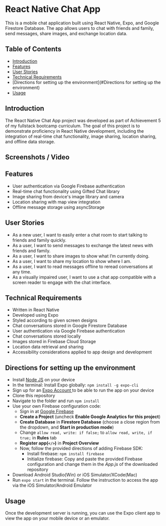 # React Native Chat App

This is a mobile chat application built using React Native, Expo, and Google Firestore Database. The app allows users to chat with friends and family, send messages, share images, and exchange location data.

## Table of Contents

- [Introduction](#introduction)
- [Features](#features)
- [User Stories](#user-stories)
- [Technical Requirements](#technical-requirements)
- [Directions for setting up the environment](#Directions for setting up the environment)
- [Usage](#usage)

## Introduction

The React Native Chat App project was developed as part of Achievement 5 of my fullstack bootcamp curriculum. The goal of this project is to demonstrate proficiency in React Native development, including the integration of real-time chat functionality, image sharing, location sharing, and offline data storage.

## Screenshots / Video



## Features

- User authentication via Google Firebase authentication
- Real-time chat functionality using Gifted Chat library
- Image sharing from device's image library and camera
- Location sharing with map view integration
- Offline message storage using asyncStorage

## User Stories

- As a new user, I want to easily enter a chat room to start talking to friends and family quickly.
- As a user, I want to send messages to exchange the latest news with friends and family.
- As a user, I want to share images to show what I’m currently doing.
- As a user, I want to share my location to show where I am.
- As a user, I want to read messages offline to reread conversations at any time.
- As a visually impaired user, I want to use a chat app compatible with a screen reader to engage with the chat interface.

## Technical Requirements

- Written in React Native
- Developed using Expo
- Styled according to given screen designs
- Chat conversations stored in Google Firestore Database
- User authentication via Google Firebase authentication
- Chat conversations stored locally
- Images stored in Firebase Cloud Storage
- Location data retrieval and sharing
- Accessibility considerations applied to app design and development

## Directions for setting up the environment

- Install <a href="https://nodejs.org/en/learn/getting-started/how-to-install-nodejs">Node JS</a> on your device
- In the terminal: Install Expo globally: `npm install -g expo-cli`
- Sign up for an <a href="https://expo.dev/">Expo Account </a> to be able to run the app on your device
- Clone this repository
- Navigate to the folder and run `npm install`
- Use your own Firebase configuration code:
  - Sign in at [Google Firebase](https://firebase.google.com/)
  - **Create a Project** (uncheck **Enable Google Analytics for this project**)
  - **Create Database** in **Firestore Database** (choose a close region from the dropdown, and **Start in production mode**)
  - Change `allow read, write: if false;` to `allow read, write, if true;` in **Rules** tab
  - **Register app(`</>`)** in **Project Overview**
  - Now, follow the provided directions of adding Firebase SDK:
    - Install firebase: `npm install firebase`
    - Initialize firebase: Copy and paste the provided Firebase configuration and change them in the _App.js_ of the downloaded repository
- Download Android Studio(Win) or iOS Simulator/XCode(Mac)
- Run `expo start` in the terminal. Follow the instruction to access the app via the iOS Simulator/Android Emulator

## Usage

Once the development server is running, you can use the Expo client app to view the app on your mobile device or an emulator.


